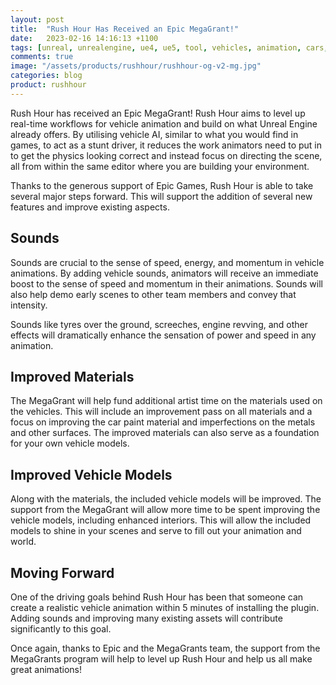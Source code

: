 ```yaml
---
layout: post
title:  "Rush Hour Has Received an Epic MegaGrant!"
date:   2023-02-16 14:16:13 +1100
tags: [unreal, unrealengine, ue4, ue5, tool, vehicles, animation, cars, animation, rushhour]
comments: true
image: "/assets/products/rushhour/rushhour-og-v2-mg.jpg"
categories: blog
product: rushhour
---
```


Rush Hour has received an Epic MegaGrant! Rush Hour aims to level up real-time workflows for vehicle animation and build on what Unreal Engine already offers. By utilising vehicle AI, similar to what you would find in games, to act as a stunt driver, it reduces the work animators need to put in to get the physics looking correct and instead focus on directing the scene, all from within the same editor where you are building your environment.

Thanks to the generous support of Epic Games, Rush Hour is able to take several major steps forward. This will support the addition of several new features and improve existing aspects.

<!--more-->

## Sounds

Sounds are crucial to the sense of speed, energy, and momentum in vehicle animations. By adding vehicle sounds, animators will receive an immediate boost to the sense of speed and momentum in their animations. Sounds will also help demo early scenes to other team members and convey that intensity.

Sounds like tyres over the ground, screeches, engine revving, and other effects will dramatically enhance the sensation of power and speed in any animation.

## Improved Materials

The MegaGrant will help fund additional artist time on the materials used on the vehicles. This will include an improvement pass on all materials and a focus on improving the car paint material and imperfections on the metals and other surfaces. The improved materials can also serve as a foundation for your own vehicle models.

## Improved Vehicle Models

Along with the materials, the included vehicle models will be improved. The support from the MegaGrant will allow more time to be spent improving the vehicle models, including enhanced interiors. This will allow the included models to shine in your scenes and serve to fill out your animation and world.

## Moving Forward

One of the driving goals behind Rush Hour has been that someone can create a realistic vehicle animation within 5 minutes of installing the plugin. Adding sounds and improving many existing assets will contribute significantly to this goal.

Once again, thanks to Epic and the MegaGrants team, the support from the MegaGrants program will help to level up Rush Hour and help us all make great animations!
